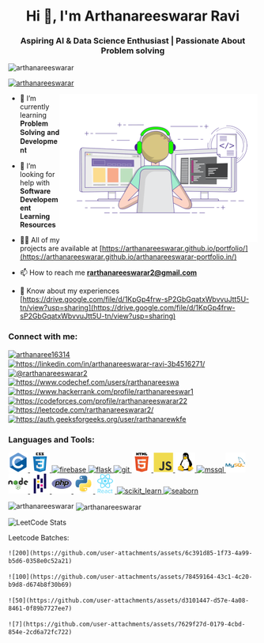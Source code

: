<h1 align="center">Hi 👋, I'm Arthanareeswarar Ravi</h1>
<h3 align="center">Aspiring AI & Data Science Enthusiast | Passionate About Problem solving</h3>

<p align="left"> <img src="https://komarev.com/ghpvc/?username=arthanareeswarar&label=Profile%20views&color=0e75b6&style=flat" alt="arthanareeswarar" /> </p>

<p align="left"> <a href="https://github.com/ryo-ma/github-profile-trophy"><img src="https://github-profile-trophy.vercel.app/?username=arthanareeswarar" alt="arthanareeswarar" /></a> </p>

<img align="right" alt="Coding" width="400" src="https://raw.githubusercontent.com/devSouvik/devSouvik/master/gif3.gif">


- 🌱 I’m currently learning 𝐏𝐫𝐨𝐛𝐥𝐞𝐦 𝐒𝐨𝐥𝐯𝐢𝐧𝐠 𝐚𝐧𝐝 𝐃𝐞𝐯𝐞𝐥𝐨𝐩𝐦𝐞𝐧𝐭

- 🤝 I’m looking for help with **Software Developement Learning Resources**

- 👨‍💻 All of my projects are available at [https://arthanareeswarar.github.io/portfolio/](https://arthanareeswarar.github.io/arthanareeswarar-portfolio.in/)

- 📫 How to reach me **rarthanareeswarar2@gmail.com**

- 📄 Know about my experiences [https://drive.google.com/file/d/1KpGp4frw-sP2GbGqatxWbvvuJtt5U-tn/view?usp=sharing](https://drive.google.com/file/d/1KpGp4frw-sP2GbGqatxWbvvuJtt5U-tn/view?usp=sharing)




<h3 align="left">Connect with me:</h3>
<p align="left">
<a href="https://twitter.com/arthanaree16314" target="blank"><img align="center" src="https://raw.githubusercontent.com/rahuldkjain/github-profile-readme-generator/master/src/images/icons/Social/twitter.svg" alt="arthanaree16314" height="30" width="40" /></a>
<a href="https://linkedin.com/in/https://linkedin.com/in/arthanareeswarar-ravi-3b4516271/" target="blank"><img align="center" src="https://raw.githubusercontent.com/rahuldkjain/github-profile-readme-generator/master/src/images/icons/Social/linked-in-alt.svg" alt="https://linkedin.com/in/arthanareeswarar-ravi-3b4516271/" height="30" width="40" /></a>
<a href="https://medium.com/@rarthanareeswarar2" target="blank"><img align="center" src="https://raw.githubusercontent.com/rahuldkjain/github-profile-readme-generator/master/src/images/icons/Social/medium.svg" alt="@rarthanareeswarar2" height="30" width="40" /></a>
<a href="https://www.codechef.com/users/https://www.codechef.com/users/rarthanareeswa" target="blank"><img align="center" src="https://cdn.jsdelivr.net/npm/simple-icons@3.1.0/icons/codechef.svg" alt="https://www.codechef.com/users/rarthanareeswa" height="30" width="40" /></a>
<a href="https://www.hackerrank.com/https://www.hackerrank.com/profile/rarthanareeswar1" target="blank"><img align="center" src="https://raw.githubusercontent.com/rahuldkjain/github-profile-readme-generator/master/src/images/icons/Social/hackerrank.svg" alt="https://www.hackerrank.com/profile/rarthanareeswar1" height="30" width="40" /></a>
<a href="https://codeforces.com/profile/https://codeforces.com/profile/rarthanareeswarar22" target="blank"><img align="center" src="https://raw.githubusercontent.com/rahuldkjain/github-profile-readme-generator/master/src/images/icons/Social/codeforces.svg" alt="https://codeforces.com/profile/rarthanareeswarar22" height="30" width="40" /></a>
<a href="https://www.leetcode.com/https://leetcode.com/rarthanareeswarar2/" target="blank"><img align="center" src="https://raw.githubusercontent.com/rahuldkjain/github-profile-readme-generator/master/src/images/icons/Social/leet-code.svg" alt="https://leetcode.com/rarthanareeswarar2/" height="30" width="40" /></a>
<a href="https://auth.geeksforgeeks.org/user/https://auth.geeksforgeeks.org/user/rarthanarewkfe" target="blank"><img align="center" src="https://raw.githubusercontent.com/rahuldkjain/github-profile-readme-generator/master/src/images/icons/Social/geeks-for-geeks.svg" alt="https://auth.geeksforgeeks.org/user/rarthanarewkfe" height="30" width="40" /></a>
</p>

<h3 align="left">Languages and Tools:</h3>
<p align="left"> <a href="https://www.cprogramming.com/" target="_blank" rel="noreferrer"> <img src="https://raw.githubusercontent.com/devicons/devicon/master/icons/c/c-original.svg" alt="c" width="40" height="40"/> </a> <a href="https://www.w3schools.com/css/" target="_blank" rel="noreferrer"> <img src="https://raw.githubusercontent.com/devicons/devicon/master/icons/css3/css3-original-wordmark.svg" alt="css3" width="40" height="40"/> </a> <a href="https://firebase.google.com/" target="_blank" rel="noreferrer"> <img src="https://www.vectorlogo.zone/logos/firebase/firebase-icon.svg" alt="firebase" width="40" height="40"/> </a> <a href="https://flask.palletsprojects.com/" target="_blank" rel="noreferrer"> <img src="https://www.vectorlogo.zone/logos/pocoo_flask/pocoo_flask-icon.svg" alt="flask" width="40" height="40"/> </a> <a href="https://git-scm.com/" target="_blank" rel="noreferrer"> <img src="https://www.vectorlogo.zone/logos/git-scm/git-scm-icon.svg" alt="git" width="40" height="40"/> </a> <a href="https://www.w3.org/html/" target="_blank" rel="noreferrer"> <img src="https://raw.githubusercontent.com/devicons/devicon/master/icons/html5/html5-original-wordmark.svg" alt="html5" width="40" height="40"/> </a> <a href="https://developer.mozilla.org/en-US/docs/Web/JavaScript" target="_blank" rel="noreferrer"> <img src="https://raw.githubusercontent.com/devicons/devicon/master/icons/javascript/javascript-original.svg" alt="javascript" width="40" height="40"/> </a> <a href="https://www.linux.org/" target="_blank" rel="noreferrer"> <img src="https://raw.githubusercontent.com/devicons/devicon/master/icons/linux/linux-original.svg" alt="linux" width="40" height="40"/> </a> <a href="https://www.microsoft.com/en-us/sql-server" target="_blank" rel="noreferrer"> <img src="https://www.svgrepo.com/show/303229/microsoft-sql-server-logo.svg" alt="mssql" width="40" height="40"/> </a> <a href="https://www.mysql.com/" target="_blank" rel="noreferrer"> <img src="https://raw.githubusercontent.com/devicons/devicon/master/icons/mysql/mysql-original-wordmark.svg" alt="mysql" width="40" height="40"/> </a> <a href="https://nodejs.org" target="_blank" rel="noreferrer"> <img src="https://raw.githubusercontent.com/devicons/devicon/master/icons/nodejs/nodejs-original-wordmark.svg" alt="nodejs" width="40" height="40"/> </a> <a href="https://pandas.pydata.org/" target="_blank" rel="noreferrer"> <img src="https://raw.githubusercontent.com/devicons/devicon/2ae2a900d2f041da66e950e4d48052658d850630/icons/pandas/pandas-original.svg" alt="pandas" width="40" height="40"/> </a> <a href="https://www.php.net" target="_blank" rel="noreferrer"> <img src="https://raw.githubusercontent.com/devicons/devicon/master/icons/php/php-original.svg" alt="php" width="40" height="40"/> </a> <a href="https://www.python.org" target="_blank" rel="noreferrer"> <img src="https://raw.githubusercontent.com/devicons/devicon/master/icons/python/python-original.svg" alt="python" width="40" height="40"/> </a> <a href="https://reactjs.org/" target="_blank" rel="noreferrer"> <img src="https://raw.githubusercontent.com/devicons/devicon/master/icons/react/react-original-wordmark.svg" alt="react" width="40" height="40"/> </a> <a href="https://scikit-learn.org/" target="_blank" rel="noreferrer"> <img src="https://upload.wikimedia.org/wikipedia/commons/0/05/Scikit_learn_logo_small.svg" alt="scikit_learn" width="40" height="40"/> </a> <a href="https://seaborn.pydata.org/" target="_blank" rel="noreferrer"> <img src="https://seaborn.pydata.org/_images/logo-mark-lightbg.svg" alt="seaborn" width="40" height="40"/> </a> </p>

<p><img align="left" src="https://github-readme-stats.vercel.app/api/top-langs?username=arthanareeswarar&show_icons=true&locale=en&layout=compact" alt="arthanareeswarar" /></p>

<p>&nbsp;<img align="center" src="https://github-readme-stats.vercel.app/api?username=arthanareeswarar&show_icons=true&locale=en" alt="arthanareeswarar" /></p>

![LeetCode Stats](https://leetcard.jacoblin.cool/rarthanareeswarar2?theme=nord&font=JetBrains%20Mono)

Leetcode Batches:

    ![200](https://github.com/user-attachments/assets/6c391d85-1f73-4a99-b5d6-0358e0c52a21)

    ![100](https://github.com/user-attachments/assets/78459164-43c1-4c20-b9d8-d674b8f30b69)

    ![50](https://github.com/user-attachments/assets/d3101447-d57e-4a08-8461-0f89b7727ee7)
    
    ![7](https://github.com/user-attachments/assets/7629f27d-0179-4cbd-854e-2cd6a72fc722)



